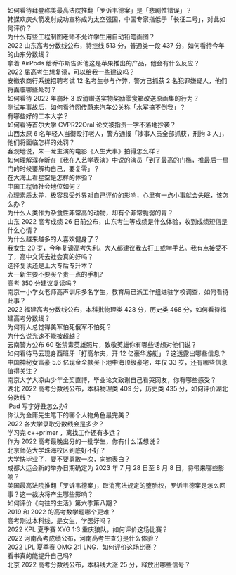 如何看待拜登称美最高法院推翻「罗诉韦德案」是「悲剧性错误」？  
韩媒欢庆火箭发射成功宣称成为太空强国，中国专家指低于「长征二号」，对此如何评价？  
为什么有些工程制图老师不允许学生用自动铅笔画图？  
2022 山东高考分数线公布，特控线 513 分，普通类一段 437 分，如何看待今年的山东分数线？  
拿着 AirPods 给乔布斯告诉他这是苹果推出的产品，他会有什么反应？  
2022 届高考生想复读，可以给我一些建议吗？  
安徽农商行系统招聘考试 12 名考生参与作弊，警方已抓获 2 名犯罪嫌疑人，他们将面临哪些处罚？  
如何看待 2022 年崩坏 3 取消赠送实物奖励零食箱改送原画集的行为？  
测试车事故后，如何看待网传蔚来汽车公关称「水军搞不倒我」？  
有哪些好的二本大学？  
如何看待首尔大学 CVPR22Oral 论文被指责一字不落地抄袭？  
山西太原 6 名年轻人当街殴打老人，警方通报「涉事人员全部抓获，刑拘 3 人」，他们将面临怎样的处罚？  
客观地说，朱一龙主演的电影《人生大事》拍得怎么样？  
如何理解濮存昕在《我在人艺学表演》中说的演员「到了最高的门槛，推最后一扇门的时候要解构自己，要复零」？  
在大海上看星空是怎样的体验？  
中国工程师社会地位如何？  
心理素质太差，极容易受外界对自己评价的影响，心里有一点小事就会失眠，该怎么办？  
为什么人类作为杂食性非常高的动物，却有个非常脆弱的胃？  
山东 2022 高考成绩 26 日前公布，山东考生等成绩是什么体验，收到成绩短信是什么心情？  
为什么越来越多的人喜欢健身了？  
我女生 20 岁，今年复读高考失利。大人都建议我去打工或学手艺。我有点接受不了，高中文凭去社会真的好吗？  
选择复读还是上大专后专升本？  
大一新生要不要买个贵一点的手机?  
高考 350 分建议复读吗？  
南京一小学女老师高声训斥多名学生，教育局已派工作组进驻学校调查，如何看待此事？  
2022 福建高考分数线公布，本科批物理类 428 分，历史类 468 分，如何看待福建高考分数线？  
为何有人总觉得美军怕死俄军不怕死？  
为什么说光速不能被超越？  
云南警方公布 60 张禁毒英雄照片，致敬英雄你有哪些话想对他们说？  
如何看待马云现身西班牙「打高尔夫，开 12 亿豪华游艇」？这透露出哪些信息？  
中国神秘女富豪 5.6 亿现金全款买下地中海顶级豪宅，年仅 33 岁，还有哪些信息值得关注？  
南京大学大凉山少年全奖直博，毕业论文致谢自己看哭网友，你有哪些感受？  
湖北 2022 高考分数线公布，本科物理类 409 分，历史类 435 分，如何评价湖北分数线？  
iPad 写字好丑怎么办?  
你认为金庸先生笔下的哪个人物角色最完美？  
2022 各大学录取分数线会是多少？  
学习完 c++primer ，离找工作还有多远？  
作为 2022 高考最晚出分的一批学生，你有什么话想说？  
北京师范大学珠海校区到底好不好？  
大学快毕业了，要不要勇敢一次，向她表白？  
成都大运会新的举办日期确定为 2023 年 7 月 28 日至 8 月 8 日，将带来哪些影响？  
美国最高法院推翻「罗诉韦德案」，取消宪法规定的堕胎权，罗诉韦德案是怎么回事？这一裁决将产生哪些影响？  
如何评价《向往的生活》第六季第八期？  
2019 和 2022 的高考数学题哪个更难？  
高考刚过本科线，是女生，学医好吗？  
2022 KPL 夏季赛 XYG 1:3 重庆狼队，如何评价这场比赛？  
2022 河南高考成绩公布，河南高考生查分是什么体验？  
2022 LPL 夏季赛 OMG 2:1 LNG，如何评价这场比赛？  
看书真的能提升自己吗?  
北京 2022 高考分数线公布，本科线大涨 25 分，释放出哪些信号？  
